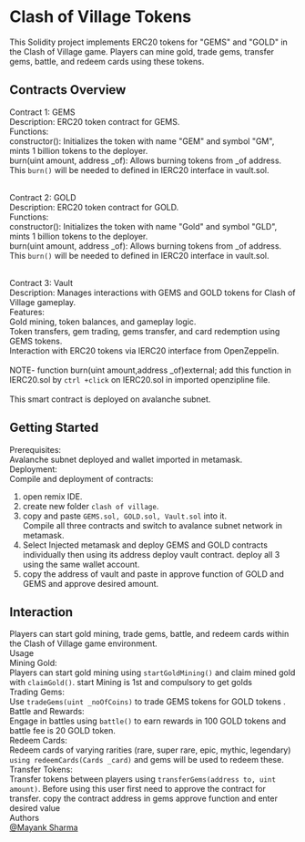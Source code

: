 # Clash of Village Tokens
This Solidity project implements ERC20 tokens for "GEMS" and "GOLD" in the Clash of Village game. Players can mine gold, trade gems, transfer gems, battle, and redeem cards using these tokens.

## Contracts Overview

Contract 1: GEMS<br>
Description: ERC20 token contract for GEMS.<br>
Functions:<br>
constructor(): Initializes the token with name "GEM" and symbol "GM", mints 1 billion tokens to the deployer.<br>
burn(uint amount, address _of): Allows burning tokens from _of address. This ```burn()``` will be needed to defined in IERC20 interface in vault.sol.<br><br>

Contract 2: GOLD<br>
Description: ERC20 token contract for GOLD.<br>
Functions:<br>
constructor(): Initializes the token with name "Gold" and symbol "GLD", mints 1 billion tokens to the deployer.<br>
burn(uint amount, address _of): Allows burning tokens from _of address. This ```burn()``` will be needed to defined in IERC20 interface in vault.sol.<br><br>

Contract 3: Vault<br>
Description: Manages interactions with GEMS and GOLD tokens for Clash of Village gameplay.<br>
Features:<br>
Gold mining, token balances, and gameplay logic.<br>
Token transfers, gem trading, gems transfer, and card redemption using GEMS tokens.<br>
Interaction with ERC20 tokens via IERC20 interface from OpenZeppelin.<br><br>
NOTE- function burn(uint amount,address _of)external; add this function in IERC20.sol by ```ctrl +click``` on IERC20.sol in imported openzipline file.<br><br>
This smart contract is deployed on avalanche subnet.

## Getting Started
Prerequisites:<br>
Avalanche subnet deployed and wallet imported in metamask.<br>
Deployment:<br>
Compile and deployment of contracts:<br>
1) open remix IDE.
2) create new folder ```clash of village```.
3) copy and paste ```GEMS.sol, GOLD.sol, Vault.sol``` into it.<br>
Compile all three contracts and switch to avalance subnet network in metamask.<br>
4) Select Injected metamask and deploy GEMS and GOLD contracts individually then using its address deploy vault contract. deploy all 3 using the same wallet account.
5) copy the address of vault and paste in approve function of GOLD and GEMS and approve desired amount.

## Interaction
Players can start gold mining, trade gems, battle, and redeem cards within the Clash of Village game environment.<br>
Usage<br>
Mining Gold:<br>
Players can start gold mining using ```startGoldMining()``` and claim mined gold with ```claimGold()```. start Mining is 1st and compulsory to get golds<br>
Trading Gems:<br>
Use ```tradeGems(uint _noOfCoins)``` to trade GEMS tokens for GOLD tokens .<br>
Battle and Rewards:<br>
Engage in battles using ```battle()``` to earn rewards in 100 GOLD tokens and battle fee is 20 GOLD token.<br>
Redeem Cards:<br>
Redeem cards of varying rarities (rare, super rare, epic, mythic, legendary) ```using redeemCards(Cards _card)``` and gems will be used to redeem these.<br>
Transfer Tokens:<br>
Transfer tokens between players using ```transferGems(address to, uint amount)```. Before using this user first need to approve the contract for transfer. copy the contract address in gems approve function and enter desired value<br>
Authors<br>
[@Mayank Sharma](https://www.linkedin.com/in/mayank-sharma-078278243/)
